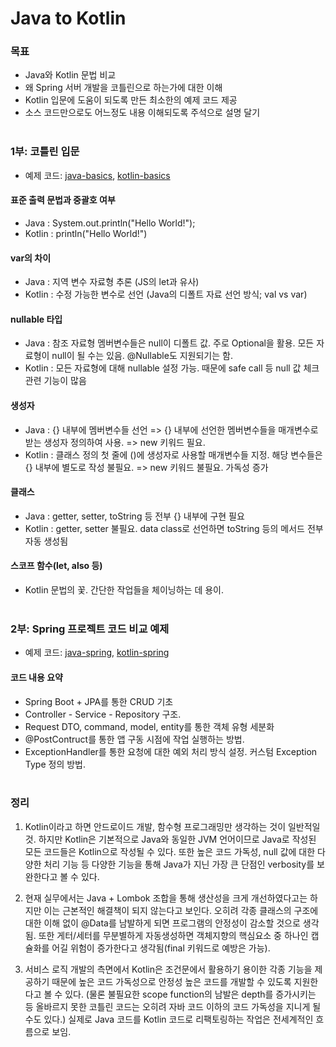 # Java to Kotlin

### 목표

- Java와 Kotlin 문법 비교
- 왜 Spring 서버 개발을 코틀린으로 하는가에 대한 이해
- Kotlin 입문에 도움이 되도록 만든 최소한의 예제 코드 제공
- 소스 코드만으로도 어느정도 내용 이해되도록 주석으로 설명 달기
  <br></br>

### 1부: 코틀린 입문

- 예제 코드: [java-basics](https://github.com/bugoverdose/java-to-kotlin/blob/master/java-basics/src/main/java/com/example/javabasics/JavaBasicsApplication.java), [kotlin-basics](https://github.com/bugoverdose/java-to-kotlin/blob/master/kotlin-basics/src/main/kotlin/com/example/kotlinbasics/KotlinBasicsApplication.kt)

#### 표준 출력 문법과 중괄호 여부

- Java : System.out.println("Hello World!");
- Kotlin : println("Hello World!")

#### var의 차이

- Java : 지역 변수 자료형 추론 (JS의 let과 유사)
- Kotlin : 수정 가능한 변수로 선언 (Java의 디폴트 자료 선언 방식; val vs var)

#### nullable 타입

- Java : 참조 자료형 멤버변수들은 null이 디폴트 값. 주로 Optional을 활용. 모든 자료형이 null이 될 수는 있음. @Nullable도 지원되기는 함.
- Kotlin : 모든 자료형에 대해 nullable 설정 가능. 때문에 safe call 등 null 값 체크 관련 기능이 많음

#### 생성자

- Java : {} 내부에 멤버변수들 선언 => {} 내부에 선언한 멤버변수들을 매개변수로 받는 생성자 정의하여 사용. => new 키워드 필요.
- Kotlin : 클래스 정의 첫 줄에 ()에 생성자로 사용할 매개변수들 지정. 해당 변수들은 {} 내부에 별도로 작성 불필요. => new 키워드 불필요. 가독성 증가

#### 클래스

- Java : getter, setter, toString 등 전부 {} 내부에 구현 필요
- Kotlin : getter, setter 불필요. data class로 선언하면 toString 등의 메서드 전부 자동 생성됨

#### 스코프 함수(let, also 등)

- Kotlin 문법의 꽃. 간단한 작업들을 체이닝하는 데 용이.
  <br></br>

### 2부: Spring 프로젝트 코드 비교 예제

- 예제 코드: [java-spring](https://github.com/bugoverdose/java-to-kotlin/blob/master/java-spring/src/main/java/com/example/javaspring/JavaSpringApplication.java), [kotlin-spring](https://github.com/bugoverdose/java-to-kotlin/blob/master/kotlin-spring/src/main/kotlin/com/example/kotlinspring/KotlinSpringApplication.kt)

#### 코드 내용 요약

- Spring Boot + JPA를 통한 CRUD 기초
- Controller - Service - Repository 구조.
- Request DTO, command, model, entity를 통한 객체 유형 세분화
- @PostContruct를 통한 앱 구동 시점에 작업 실행하는 방법.
- ExceptionHandler를 통한 요청에 대한 예외 처리 방식 설정. 커스텀 Exception Type 정의 방법.
  <br></br>

### 정리

1. Kotlin이라고 하면 안드로이드 개발, 함수형 프로그래밍만 생각하는 것이 일반적일 것. 하지만 Kotlin은 기본적으로 Java와 동일한 JVM 언어이므로 Java로 작성된 모든 코드들은 Kotlin으로 작성될 수 있다. 또한 높은 코드 가독성, null 값에 대한 다양한 처리 기능 등 다양한 기능을 통해 Java가 지닌 가장 큰 단점인 verbosity를 보완한다고 볼 수 있다.

2. 현재 실무에서는 Java + Lombok 조합을 통해 생산성을 크게 개선하였다고는 하지만 이는 근본적인 해결책이 되지 않는다고 보인다. 오히려 각종 클래스의 구조에 대한 이해 없이 @Data를 남발하게 되면 프로그램의 안정성이 감소할 것으로 생각됨. 또한 게터/세터를 무분별하게 자동생성하면 객체지향의 핵심요소 중 하나인 캡슐화를 어길 위험이 증가한다고 생각됨(final 키워드로 예방은 가능).

3. 서비스 로직 개발의 측면에서 Kotlin은 조건문에서 활용하기 용이한 각종 기능을 제공하기 때문에 높은 코드 가독성으로 안정성 높은 코드를 개발할 수 있도록 지원한다고 볼 수 있다. (물론 불필요한 scope function의 남발은 depth를 증가시키는 등 올바르지 못한 코틀린 코드는 오히려 자바 코드 이하의 코드 가독성을 지니게 될 수도 있다.) 실제로 Java 코드를 Kotlin 코드로 리팩토링하는 작업은 전세계적인 흐름으로 보임.
